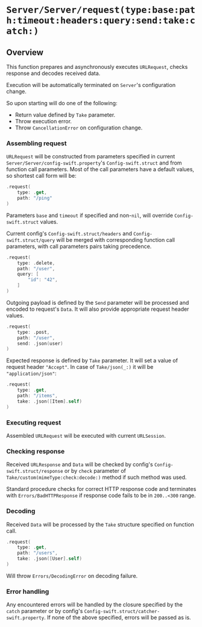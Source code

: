 # ``Server/Server/request(type:base:path:timeout:headers:query:send:take:catch:)``

## Overview

This function prepares and asynchronously executes `URLRequest`, checks response and decodes received data.

Execution will be automatically terminated on ``Server``'s configuration change.

So upon starting will do one of the following:

* Return value defined by ``Take`` parameter.
* Throw execution error.
* Throw `CancellationError` on configuration change.

### Assembling request

`URLRequest` will be constructed from parameters specified in current ``Server/Server/config-swift.property``'s ``Config-swift.struct`` and from function call parameters. Most of the call parameters have a default values, so shortest call form will be:

```swift
.request(
    type: .get,
    path: "/ping"
)
```

Parameters `base` and `timeout` if specified and non-`nil`, will override ``Config-swift.struct`` values.

Current config's ``Config-swift.struct/headers`` and ``Config-swift.struct/query`` will be merged with corresponding function call parameters, with call parameters pairs taking precedence.

```swift
.request(
    type: .delete,
    path: "/user",
    query: [
        "id": "42",
    ]
)
```

Outgoing payload is defined by the ``Send`` parameter will be processed and encoded to request's `Data`. It will also provide appropriate request header values.

```swift
.request(
    type: .post,
    path: "/user",
    send: .json(user)
)
```

Expected response is defined by ``Take`` parameter. It will set a value of request header `"Accept"`. In case of ``Take/json(_:)`` it will be `"application/json"`:

```swift
.request(
    type: .get,
    path: "/items",
    take: .json([Item].self)
)
```

### Executing request

Assembled `URLRequest` will be executed with current `URLSession`.

### Checking response

Received `URLResponse` and `Data` will be checked by config's ``Config-swift.struct/response`` or by `check` parameter of  ``Take/custom(mimeType:check:decode:)`` method if such method was used.

Standard procedure checks for correct HTTP response code and terminates with ``Errors/BadHTTPResponse`` if response code fails to be in `200..<300` range.

### Decoding

Received `Data` will be processed by the ``Take`` structure specified on function call.

```swift
.request(
    type: .get,
    path: "/users",
    take: .json([User].self)
)
```

Will throw ``Errors/DecodingError`` on decoding failure. 

### Error handling

Any encountered errors will be handled by the closure specified by the `catch` parameter or by config's ``Config-swift.struct/catcher-swift.property``. If none of the above specified, errors will be passed as is.
